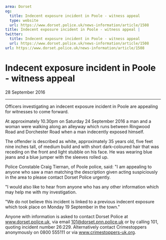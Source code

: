 ```yaml
area: Dorset
og:
  title: Indecent exposure incident in Poole - witness appeal
  type: website
  url: https://www.dorset.police.uk/news-information/article/1508
title: Indecent exposure incident in Poole - witness appeal |
twitter:
  title: Indecent exposure incident in Poole - witness appeal
  url: https://www.dorset.police.uk/news-information/article/1508
url: https://www.dorset.police.uk/news-information/article/1508
```

# Indecent exposure incident in Poole - witness appeal

28 September 2016

* * *

Officers investigating an indecent exposure incident in Poole are appealing for witnesses to come forward.

At approximately 10.30pm on Saturday 24 September 2016 a man and a woman were walking along an alleyway which runs between Ringwood Road and Dorchester Road when a man indecently exposed himself.

The offender is described as white, approximately 35 years old, five feet nine inches tall, of medium build and with short dark-coloured hair that was receding on the front and light stubble on his face. He was wearing blue jeans and a blue jumper with the sleeves rolled up.

Police Constable Craig Tiernan, of Poole police, said: "I am appealing to anyone who saw a man matching the description given acting suspiciously in the area to please contact Dorset Police urgently.

"I would also like to hear from anyone who has any other information which may help me with my investigation.

"We do not believe this incident is linked to a previous indecent exposure which took place on Monday 19 September in the town."

Anyone with information is asked to contact Dorset Police at www.dorset.police.uk, via email 101@dorset.pnn.police.uk or by calling 101, quoting incident number 26:229. Alternatively contact Crimestoppers anonymously on 0800 555111 or via www.crimestoppers-uk.org.
